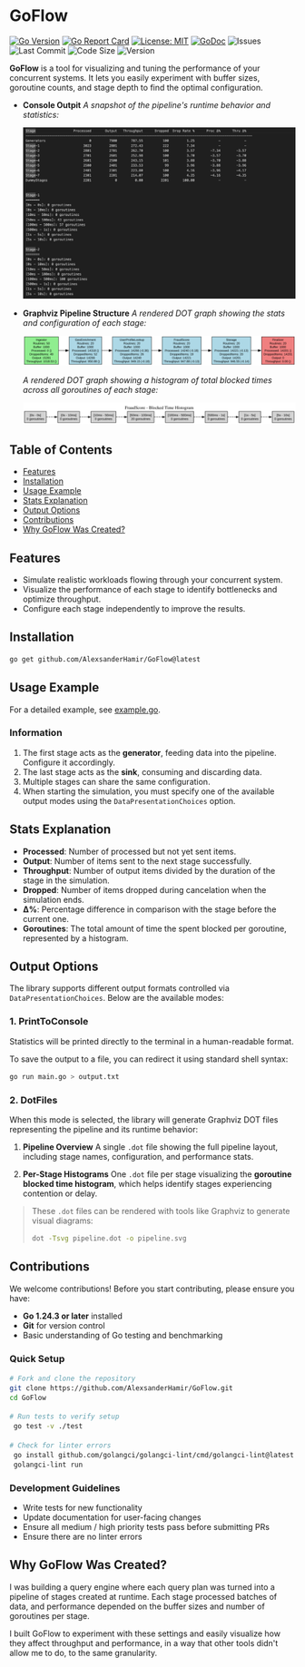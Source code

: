 # GoFlow

[![Go Version](https://img.shields.io/badge/Go-1.24%2B-blue)](https://golang.org)
[![Go Report Card](https://goreportcard.com/badge/github.com/AlexsanderHamir/GoFlow)](https://goreportcard.com/report/github.com/AlexsanderHamir/GoFlow)
[![License: MIT](https://img.shields.io/badge/License-MIT-yellow.svg)](https://opensource.org/licenses/MIT)
[![GoDoc](https://godoc.org/github.com/AlexsanderHamir/GoFlow?status.svg)](https://godoc.org/github.com/AlexsanderHamir/GoFlow/pkg/simulator)
![Issues](https://img.shields.io/github/issues/AlexsanderHamir/GoFlow)
![Last Commit](https://img.shields.io/github/last-commit/AlexsanderHamir/GoFlow)
![Code Size](https://img.shields.io/github/languages/code-size/AlexsanderHamir/GoFlow)
![Version](https://img.shields.io/github/v/tag/AlexsanderHamir/GoFlow?sort=semver)

**GoFlow** is a tool for visualizing and tuning the performance of your concurrent systems. It lets you easily experiment with buffer sizes, goroutine counts, and stage depth to find the optimal configuration.

- **Console Outpit**
  _A snapshot of the pipeline's runtime behavior and statistics:_

  ![Example Pipeline Visualization](example.png)

- **Graphviz Pipeline Structure**
  _A rendered DOT graph showing the stats and configuration of each stage:_

  ![Pipeline Diagram](pipeline.svg)

  _A rendered DOT graph showing a histogram of total blocked times across all goroutines of each stage:_

  ![Goroutine Diagram](fraud.svg)

## Table of Contents

- [Features](#features)
- [Installation](#installation)
- [Usage Example](#usage-example)
- [Stats Explanation](#stats-explanation)
- [Output Options](#output-options)
- [Contributions](#contributions)
- [Why GoFlow Was Created?](#why-goflow-was-created)

## Features

- Simulate realistic workloads flowing through your concurrent system.
- Visualize the performance of each stage to identify bottlenecks and optimize throughput.
- Configure each stage independently to improve the results.

## Installation

```sh
go get github.com/AlexsanderHamir/GoFlow@latest
```

## Usage Example

For a detailed example, see [example.go](code_example/example.go).

### Information

1. The first stage acts as the **generator**, feeding data into the pipeline. Configure it accordingly.
2. The last stage acts as the **sink**, consuming and discarding data.
3. Multiple stages can share the same configuration.
4. When starting the simulation, you must specify one of the available output modes using the `DataPresentationChoices` option.

## Stats Explanation

- **Processed**: Number of processed but not yet sent items.
- **Output**: Number of items sent to the next stage successfully.
- **Throughput**: Number of output items divided by the duration of the stage in the simulation.
- **Dropped**: Number of items dropped during cancelation when the simulation ends.
- **Δ%**: Percentage difference in comparison with the stage before the current one.
- **Goroutines**: The total amount of time the spent blocked per goroutine, represented by a histogram.

## Output Options

The library supports different output formats controlled via `DataPresentationChoices`. Below are the available modes:

### 1. **PrintToConsole**

Statistics will be printed directly to the terminal in a human-readable format.

To save the output to a file, you can redirect it using standard shell syntax:

```bash
go run main.go > output.txt
```

### 2. **DotFiles**

When this mode is selected, the library will generate Graphviz DOT files representing the pipeline and its runtime behavior:

1. **Pipeline Overview**
   A single `.dot` file showing the full pipeline layout, including stage names, configuration, and performance stats.

2. **Per-Stage Histograms**
   One `.dot` file per stage visualizing the **goroutine blocked time histogram**, which helps identify stages experiencing contention or delay.

> These `.dot` files can be rendered with tools like Graphviz to generate visual diagrams:
>
> ```bash
> dot -Tsvg pipeline.dot -o pipeline.svg
> ```

## Contributions

We welcome contributions! Before you start contributing, please ensure you have:

- **Go 1.24.3 or later** installed
- **Git** for version control
- Basic understanding of Go testing and benchmarking

### Quick Setup

```bash
# Fork and clone the repository
git clone https://github.com/AlexsanderHamir/GoFlow.git
cd GoFlow

# Run tests to verify setup
 go test -v ./test

# Check for linter errors
 go install github.com/golangci/golangci-lint/cmd/golangci-lint@latest
 golangci-lint run
```

### Development Guidelines

- Write tests for new functionality
- Update documentation for user-facing changes
- Ensure all medium / high priority tests pass before submitting PRs
- Ensure there are no linter errors

## Why GoFlow Was Created?

I was building a query engine where each query plan was turned into a pipeline of stages created at runtime. Each stage processed batches of data, and performance depended on the buffer sizes and number of goroutines per stage.

I built GoFlow to experiment with these settings and easily visualize how they affect throughput and performance, in a way that other tools didn't allow me to do, to the same granularity.
